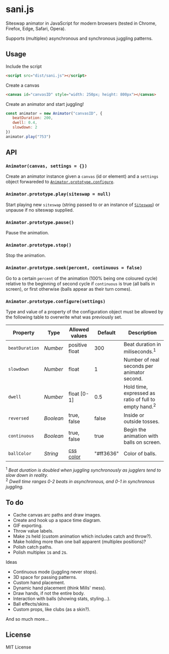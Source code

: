 # sani.js

Siteswap animator in JavaScript for modern browsers (tested in Chrome, Firefox, Edge, Safari, Opera).

Supports (multiplex) asynchronous and synchronous juggling patterns.


## Usage


Include the script
```html
<script src="dist/sani.js"></script>
```

Create a canvas
```html
<canvas id="canvasID" style="width: 250px; height: 800px"></canvas>
```

Create an animator and start juggling!
```javascript
const animator = new Animator("canvasID", {
   beatDuration: 200,
   dwell: 0.4,
   slowdown: 2
})
animator.play("753")
```

## API

### `Animator(canvas, settings = {})`

Create an animator instance given a `canvas` (id or element) and a `settings` object forwareded to [`Animator.prototype.configure`](#animator-prototype-configure-settings-).

### `Animator.prototype.play(siteswap = null)`

Start playing new `siteswap` (string passed to or an instance of [`Siteswap`](https://github.com/independentgeorge/siteswap.js)) or unpause if no siteswap supplied.

### `Animator.prototype.pause()`

Pause the animation.

### `Animator.prototype.stop()`

Stop the animation.

### `Animator.prototype.seek(percent, continuous = false)`

Go to a certain `percent` of the animation (100% being one coloured cycle) relative to the beginning of  second cycle if `continuous` is true (all balls in screen), or first otherwise (balls appear as their turn comes).

### `Animator.prototype.configure(settings)`

Type and value of a property of the configuration object must be allowed by the following table to overwrite what was previously set.

|Property        |Type            |Allowed values  |Default     |Description
| -------------- | -------------- | -------------- | ---------- | -------------------------------------------------------------------
|`beatDuration`  |*Number*        |positive float  |300         |Beat duration in miliseconds.<sup>1</sup>
|`slowdown`      |*Number*        |float           |1           |Number of real seconds per animator second.
|`dwell`         |*Number*        |float [0-1]     |0.5         |Hold time, expressed as ratio of full to empty hand.<sup>2</sup>
|`reversed`      |*Boolean*       |true, false     |false       |Inside or outside tosses.
|`continuous`    |*Boolean*       |true, false     |true        |Begin the animation with balls on screen.
|`ballColor`     |*String*        |[css color][1]  |"#ff3636"   |Color of balls.

<sup>1</sup> *Beat duration is doubled when juggling synchronously as jugglers tend to slow down in reality.*  
<sup>2</sup> *Dwell time ranges 0-2 beats in asynchronous, and 0-1 in synchronous juggling.*  


## To do

- Cache canvas arc paths and draw images.
- Create and hook up a space time diagram.
- GIF exporting.
- Throw value labels.
- Make `2`s held (custom animation which includes catch and throw?).
- Make holding more than one ball apparent (multiplex positions)?
- Polish catch paths.
- Polish multiplex `1`s and `2`s.

Ideas

- Continuous mode (juggling never stops).
- 3D space for passing patterns.
- Custom hand placement.
- Dynamic hand placement (think Mills' mess).
- Draw hands, if not the entire body.
- Interaction with balls (showing stats, styling...).
- Ball effects/skins.
- Custom props, like clubs (as a skin?).

And so much more...


## License

MIT License



[1]: https://developer.mozilla.org/en/docs/Web/CSS/color_value